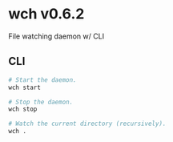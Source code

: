 # wch v0.6.2 

File watching daemon w/ CLI

## CLI

```sh
# Start the daemon.
wch start

# Stop the daemon.
wch stop

# Watch the current directory (recursively).
wch .
```

